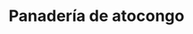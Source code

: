 ---
title: "Panadería de atocongo"
url: /villa-maria-del-triunfo/panaderia-de-atocongo/
shop: Bäckerei
---